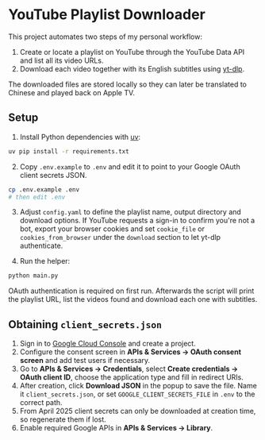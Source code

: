 # YouTube Playlist Downloader

This project automates two steps of my personal workflow:

1. Create or locate a playlist on YouTube through the YouTube Data API and list all its video URLs.
2. Download each video together with its English subtitles using [yt-dlp](https://github.com/yt-dlp/yt-dlp).

The downloaded files are stored locally so they can later be translated to Chinese and played back on Apple TV.

## Setup

1. Install Python dependencies with [uv](https://github.com/astral-sh/uv):

```bash
uv pip install -r requirements.txt
```

2. Copy `.env.example` to `.env` and edit it to point to your Google OAuth client secrets JSON.

```bash
cp .env.example .env
# then edit .env
```

3. Adjust `config.yaml` to define the playlist name, output directory and download options. If
   YouTube requests a sign-in to confirm you're not a bot, export your browser cookies and set
   `cookie_file` or `cookies_from_browser` under the `download` section to let yt-dlp authenticate.

4. Run the helper:

```bash
python main.py
```

OAuth authentication is required on first run. Afterwards the script will print the playlist URL, list the videos found and download each one with subtitles.

## Obtaining `client_secrets.json`

1. Sign in to [Google Cloud Console](https://console.cloud.google.com) and create a project.
2. Configure the consent screen in **APIs & Services → OAuth consent screen** and add test users if necessary.
3. Go to **APIs & Services → Credentials**, select **Create credentials → OAuth client ID**, choose the application type and fill in redirect URIs.
4. After creation, click **Download JSON** in the popup to save the file. Name it `client_secrets.json`, or set `GOOGLE_CLIENT_SECRETS_FILE` in `.env` to the correct path.
5. From April 2025 client secrets can only be downloaded at creation time, so regenerate them if lost.
6. Enable required Google APIs in **APIs & Services → Library**.
